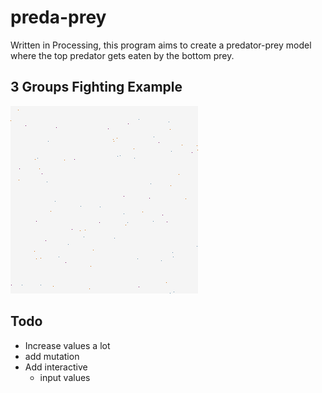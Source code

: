 # preda-prey
Written in Processing, this program aims to create a predator-prey model where the top predator gets eaten by the bottom prey.

## 3 Groups Fighting Example
![](/out/example.gif)

## Todo
- Increase values a lot
- add mutation
- Add interactive
	+ input values